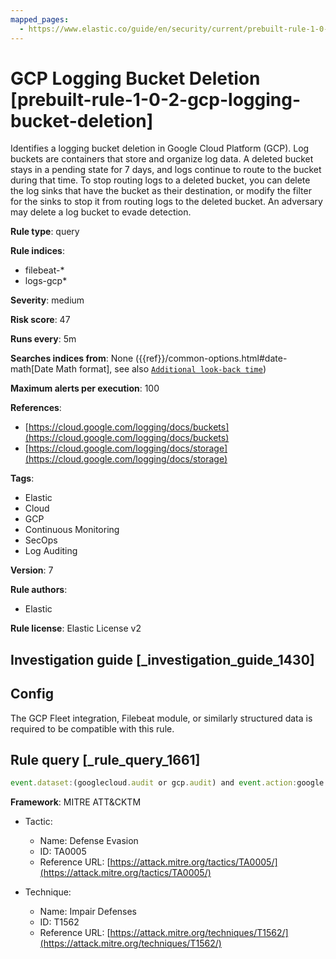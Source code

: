 ```yaml
---
mapped_pages:
  - https://www.elastic.co/guide/en/security/current/prebuilt-rule-1-0-2-gcp-logging-bucket-deletion.html
---
```


# GCP Logging Bucket Deletion [prebuilt-rule-1-0-2-gcp-logging-bucket-deletion]

Identifies a logging bucket deletion in Google Cloud Platform (GCP). Log buckets are containers that store and organize log data. A deleted bucket stays in a pending state for 7 days, and logs continue to route to the bucket during that time. To stop routing logs to a deleted bucket, you can delete the log sinks that have the bucket as their destination, or modify the filter for the sinks to stop it from routing logs to the deleted bucket. An adversary may delete a log bucket to evade detection.

**Rule type**: query

**Rule indices**:

* filebeat-*
* logs-gcp*

**Severity**: medium

**Risk score**: 47

**Runs every**: 5m

**Searches indices from**: None ({{ref}}/common-options.html#date-math[Date Math format], see also [`Additional look-back time`](docs-content://solutions/security/detect-and-alert/create-detection-rule.md#rule-schedule))

**Maximum alerts per execution**: 100

**References**:

* [https://cloud.google.com/logging/docs/buckets](https://cloud.google.com/logging/docs/buckets)
* [https://cloud.google.com/logging/docs/storage](https://cloud.google.com/logging/docs/storage)

**Tags**:

* Elastic
* Cloud
* GCP
* Continuous Monitoring
* SecOps
* Log Auditing

**Version**: 7

**Rule authors**:

* Elastic

**Rule license**: Elastic License v2

## Investigation guide [_investigation_guide_1430]

## Config

The GCP Fleet integration, Filebeat module, or similarly structured data is required to be compatible with this rule.

## Rule query [_rule_query_1661]

```js
event.dataset:(googlecloud.audit or gcp.audit) and event.action:google.logging.v*.ConfigServiceV*.DeleteBucket and event.outcome:success
```

**Framework**: MITRE ATT&CKTM

* Tactic:

    * Name: Defense Evasion
    * ID: TA0005
    * Reference URL: [https://attack.mitre.org/tactics/TA0005/](https://attack.mitre.org/tactics/TA0005/)

* Technique:

    * Name: Impair Defenses
    * ID: T1562
    * Reference URL: [https://attack.mitre.org/techniques/T1562/](https://attack.mitre.org/techniques/T1562/)



